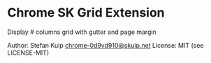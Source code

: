 # Chrome SK Grid Extension

Display # columns grid with gutter and page margin

Author: Stefan Kuip <chrome-0d9vd910@skuip.net>
License: MIT (see LICENSE-MIT)
